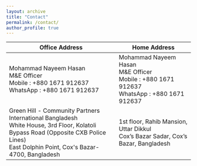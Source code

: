```yaml
---
layout: archive
title: "Contact"
permalink: /contact/
author_profile: true
---
```


| Office Address | Home Address |
| -------| ----- |
| Mohammad Nayeem Hasan <br> M&E Officer <br> Mobile     :	+880 1671 912637 <br> WhatsApp   :	+880 1671 912637 | Mohammad Nayeem Hasan <br> M&E Officer <br> Mobile     :	+880 1671 912637 <br> WhatsApp   :	+880 1671 912637 |
| Green Hill - Community Partners International Bangladesh <br> White House, 3rd Floor, Kolatoli Bypass Road (Opposite CXB Police Lines) <br> East Dolphin Point, Cox's Bazar-4700, Bangladesh | 1st floor, Rahib Mansion, Uttar Dikkul <br> Cox’s Bazar Sadar, Cox’s Bazar, Bangladesh |
